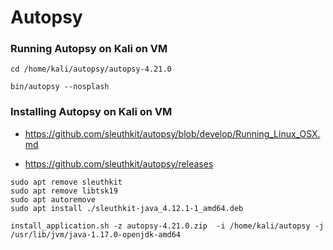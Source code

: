 # Autopsy


### Running Autopsy on Kali on VM

```
cd /home/kali/autopsy/autopsy-4.21.0

bin/autopsy --nosplash
```

### Installing Autopsy on Kali on VM

* https://github.com/sleuthkit/autopsy/blob/develop/Running_Linux_OSX.md

* https://github.com/sleuthkit/autopsy/releases

```
sudo apt remove sleuthkit
sudo apt remove libtsk19
sudo apt autoremove
sudo apt install ./sleuthkit-java_4.12.1-1_amd64.deb
```

```
install_application.sh -z autopsy-4.21.0.zip  -i /home/kali/autopsy -j /usr/lib/jvm/java-1.17.0-openjdk-amd64
```
